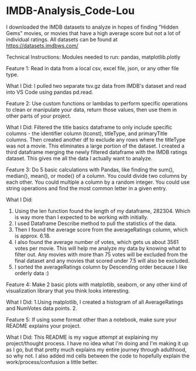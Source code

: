 # IMDB-Analysis_Code-Lou

I downloaded the IMDB datasets to analyze in hopes of finding "Hidden Gems" movies, or movies that have a high average score but not a lot of individual ratings. All datasets can be found at https://datasets.imdbws.com/

Technical Instructions: Modules needed to run:  pandas, matplotlib.plotly

Feature 1: Read in data from a local csv, excel file, json, or any other file type. 

What I Did: I pulled two separate tsv.gz data from IMDB's dataset and read into VS Code using pandas pd.read. 

Feature 2: Use custom functions or lambdas to perform specific operations to clean or manipulate your data, return those values, then use them in other parts of your project.

What I Did:  Filtered the title basics dataframe to only include specific columns - the identifier column (tconst), titleType, and primaryTitle columns. Then created another df to exclude any rows where the titleType was not a movie. This eliminates a large portion of the dataset. 
I created a third dataframe merging the newly filtered dataframe with the IMDB ratings dataset. This gives me all the data I actually want to analyze. 

Feature 3: Do 5 basic calculations with Pandas, like finding the sum(), median(), mean(), or mode() of a column. You could divide two columns by each other. You could multiple a column by a random integer. You could use string operations and find the most common letter in a given entry. 

What I Did: 
1. Using the len function found the length of my dataframe, 282304. Which is way more than I expected to be working with initially. 
2. I used Dataframe Describe method to pull the statistics of the data. 
3. Then I found the average score from the averageRatings column, which is approx. 6.18. 
4. I also found the average number of votes, which gets us about 3561 votes per movie. This will help me analyze my data by knowing what to filter out. Any movies with more than 75 votes will be excluded from the final dataset and any movies that scored under 7.5 will also be excluded. 
5. I sorted the averageRatings column by Descending order because I like orderly data :) 

Feature 4: Make 2 basic plots with matplotlib, seaborn, or any other kind of visualization library that you think looks interesting.

What I Did: 
1.Using matplotlib, I created a histogram of all AverageRatings and NumVotes data points. 
2.

Feature 5: If using some format other than a notebook, make sure your README explains your project. 

What I Did: This README is my vague attempt at explaining my project/thought process. I have no idea what I'm doing and I'm making it up as I go, but that pretty much explains my entire journey through adulthood, so why not. 
I also added md cells between the code to hopefully explain the work/process/confusion a little better. 

